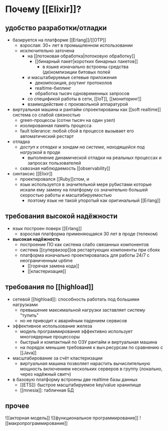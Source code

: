 # Почему [[Elixir]]?

## удобство разработки/отладки
- базируется на платформе [[Erlang]]/[[OTP]]
	- взрослая: 30+ лет в промышленном использовании
	- исключительно заточена 
		- на [[потоковая обработка|потоковую обработку]]
			- [[бинарный пакет|коротких бинарных пакетов]]
				- в языке изначально встроены средства (де)компизиции битовых полей
		- и масштабируемые сетевые приложения
			- декомпозиция, роутинг протоколов
			- realtime-биллинг
			- обработка тысяч одновременных запросов
		- со спецификой работы в сети, [[IoT]], [[мониторинг]]
		- взаимодействие с произвольной аппаратурой
- виртуальная машина и рантайм спроектированы как [[soft realtime]] система со слабой связностью
	- green-процессы (сотни тысяч на один узел)
	- изолированная память процесса
	- fault tolerance: любой сбой в процессе вызывает его автоматический рестарт
- отладка
	- *доступ к отладке* и зондам *на системе, находящейся под нагрузкой* в проде
		- выполнение динамической отладки на реальных процессах и запросах пользователей
	- сквозная наблюдаемость [[observability]]
- синтаксис [[Elixir]]
	- проектировался [[Ruby]]стом, и 
	- язык используется в значительной мере рубистами которые искали ему замену на платформу со значительно большей скоростью работы и масштабируемостью
		- поэтому язык не такой упоротый как оригинальный [[Erlang]]

## требования высокой надёжности

- язык построен поверх [[Erlang]]
	- взрослая платформа применяющаяся 30 лет в проде (телеком)
- **высокая надёжность**
	- построение ПО как система слабо связанных компонентов
	- система [[супервизор]]ов рестартующих компоненты при сбоях
	- платформа изначально проектировалась для работы 24/7 с неограниченным uptime
		- [[горячая замена кода]]
		- [[кластеризация]]

## требования по [[highload]]

- сетевой [[highload]]: способность работать под большими нагрузками
	- превышение максимальной нагрузки заставляет систему "тупить"
	- но не приводит к аварийным падением сервисов
- эффективное использование железа
	- модель программирования эффективно использует многоядерные процессоры
	- быстрый и компактный по ОЗУ рантайм и виртуальная машина
	- на порядок меньшие требования к выч.ресурсам по сравнению с [[Java]]
- масштабирование за счёт кластеризации
	- виртуальная машина позволяет нарастить вычислительную мощность включением нескольких серверов в группу (локально, через надёжный свитч)
- в базовую платформу встроены две realtime базы данных
	- [[ETS]]: быстрое масштабируемое key/value хранилище
	- [[mnesia]]: табличная БД

## прочее

![[акторная модель]]
![[функциональное программирование]]
![[макропрограммирование]]
